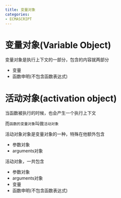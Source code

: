 ```yaml
---
title: 变量对象
categories: 
- ECMASCRIPT
---
```


# 变量对象(Variable Object)
变量对象是执行上下文的一部分，包含的内容就两部分

- 变量
- 函数申明(不包含函数表达式)


# 活动对象(activation object)

当函数被执行的时候，也会产生一个执行上下文

而`函数的变量对象`叫做`活动对象`

活动对象对象是变量对象的一种，特殊在他额外包含

- 参数对象
- arguments对象

活动对象，一共包含

- 参数对象
- arguments对象
- 变量
- 函数申明(不包含函数表达式)
